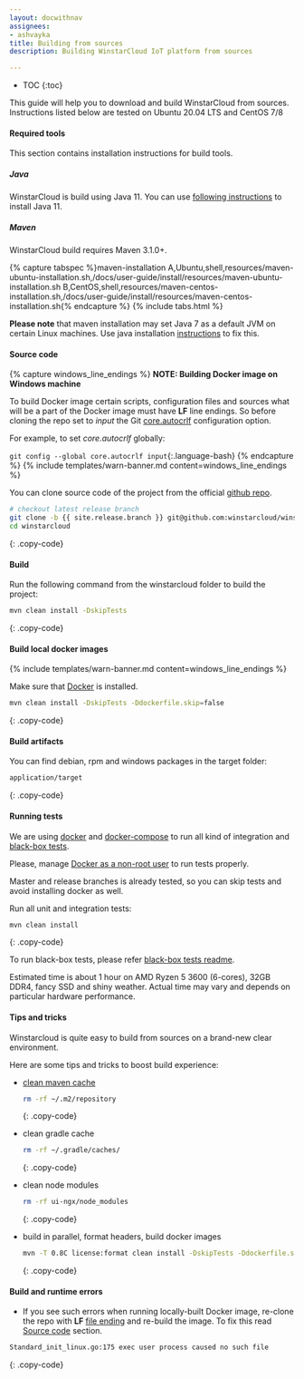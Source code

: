 ```yaml
---
layout: docwithnav
assignees:
- ashvayka
title: Building from sources
description: Building WinstarCloud IoT platform from sources

---
```


* TOC
{:toc}

This guide will help you to download and build WinstarCloud from sources. Instructions listed below are tested on Ubuntu 20.04 LTS
and CentOS 7/8

#### Required tools

This section contains installation instructions for build tools.

##### Java

WinstarCloud is build using Java 11. You can use [following instructions](/docs/user-guide/install/linux#java) to install Java 11.

##### Maven

WinstarCloud build requires Maven 3.1.0+.

{% capture tabspec %}maven-installation
A,Ubuntu,shell,resources/maven-ubuntu-installation.sh,/docs/user-guide/install/resources/maven-ubuntu-installation.sh
B,CentOS,shell,resources/maven-centos-installation.sh,/docs/user-guide/install/resources/maven-centos-installation.sh{% endcapture %}
{% include tabs.html %}

**Please note** that maven installation may set Java 7 as a default JVM on certain Linux machines. 
Use java installation [instructions](#java) to fix this. 

#### Source code

{% capture windows_line_endings %}
**NOTE: Building Docker image on Windows machine**

To build Docker image certain scripts, configuration files and sources what will be a part of the Docker image must have **LF** line endings.
So before cloning the repo set to _input_ the Git [core.autocrlf](https://git-scm.com/docs/git-config#Documentation/git-config.txt-coreautocrlf) configuration option.

For example, to set *core.autocrlf* globally:

`git config --global core.autocrlf input`{:.language-bash}
{% endcapture %}
{% include templates/warn-banner.md content=windows_line_endings %}

You can clone source code of the project from the official [github repo](https://github.com/winstarcloud/winstarcloud).

```bash
# checkout latest release branch
git clone -b {{ site.release.branch }} git@github.com:winstarcloud/winstarcloud.git --depth 1
cd winstarcloud
```
{: .copy-code}

#### Build

Run the following command from the winstarcloud folder to build the project:

```bash
mvn clean install -DskipTests
```
{: .copy-code}

#### Build local docker images

{% include templates/warn-banner.md content=windows_line_endings %}

Make sure that [Docker](https://docs.docker.com/engine/install/) is installed.

```bash
mvn clean install -DskipTests -Ddockerfile.skip=false
```
{: .copy-code}

#### Build artifacts

You can find debian, rpm and windows packages in the target folder:
 
```bash
application/target
```
{: .copy-code}

#### Running tests

We are using [docker](https://docs.docker.com/engine/install/) and [docker-compose](https://docs.docker.com/compose/install/) to run all kind of integration and [black-box tests](https://github.com/winstarcloud/winstarcloud/tree/master/msa/black-box-tests).

Please, manage [Docker as a non-root user](https://docs.docker.com/engine/install/linux-postinstall/#manage-docker-as-a-non-root-user) to run tests properly.

Master and release branches is already tested, so you can skip tests and avoid installing docker as well.

Run all unit and integration tests:

```bash
mvn clean install
```
{: .copy-code}

To run black-box tests, please refer [black-box tests readme](https://github.com/winstarcloud/winstarcloud/blob/master/msa/black-box-tests/README.md).

Estimated time is about 1 hour on AMD Ryzen 5 3600 (6-cores), 32GB DDR4, fancy SSD and shiny weather. Actual time may vary and depends on particular hardware performance.

#### Tips and tricks

Winstarcloud is quite easy to build from sources on a brand-new clear environment.

Here are some tips and tricks to boost build experience: 

- [clean maven cache](https://www.baeldung.com/maven-clear-cache)
  ```bash
  rm -rf ~/.m2/repository
  ```
  {: .copy-code}

- clean gradle cache
  ```bash
  rm -rf ~/.gradle/caches/
  ```
  {: .copy-code}

- clean node modules
  ```bash
  rm -rf ui-ngx/node_modules
  ```
  {: .copy-code}

- build in parallel, format headers, build docker images
  ```bash
  mvn -T 0.8C license:format clean install -DskipTests -Ddockerfile.skip=false
  ```
  {: .copy-code}

#### Build and runtime errors

- If you see such errors when running locally-built Docker image, re-clone the repo with **LF** [file ending](https://git-scm.com/docs/git-config#Documentation/git-config.txt-coreautocrlf) and re-build the image.
To fix this read [Source code](#source-code) section.

```bash
Standard_init_linux.go:175 exec user process caused no such file
```
{: .copy-code}